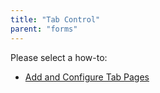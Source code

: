```yaml
---
title: "Tab Control"
parent: "forms"
---
```

Please select a how-to:

*   [Add and Configure Tab Pages](add-and-configure-tab-pages)
